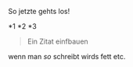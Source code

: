 ---
---

So jetzte gehts los!

*1
*2
*3

>Ein Zitat einfbauen

wenn man *so* schreibt wirds fett etc.
